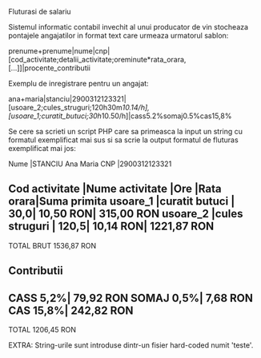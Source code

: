 Fluturasi de salariu

Sistemul informatic contabil invechit al unui producator de vin stocheaza pontajele angajatilor in format text care urmeaza urmatorul sablon: 

prenume+prenume|nume|cnp|[cod_activitate;detalii_activitate;oreminute*rata_orara,[...]]|procente_contributii


Exemplu de inregistrare pentru un angajat:

ana+maria|stanciu|2900312123321|[usoare_2;cules_struguri;120h30m*10.14/h],[usoare_1;curatit_butuci;30h*10.50/h]|cass5.2%somaj0.5%cas15,8%


Se cere sa scrieti un script PHP care sa primeasca la input un string cu formatul exemplificat mai sus si sa scrie la output formatul de fluturas exemplificat mai jos:

Nume            |STANCIU Ana Maria
CNP             |2900312123321

Cod activitate  |Nume activitate    |Ore   |Rata orara|Suma primita
usoare_1        |curatit butuci     |  30,0| 10,50 RON|  315,00 RON
usoare_2        |cules struguri     | 120,5| 10,14 RON| 1221,87 RON
-------------------------------------------------------------------
TOTAL BRUT                                              1536,87 RON

Contributii
-------------------------------------------------------------------
CASS                                              5,2%|   79,92 RON
SOMAJ                                             0,5%|    7,68 RON
CAS                                              15,8%|  242,82 RON
-------------------------------------------------------------------

TOTAL                                                    1206,45 RON          


EXTRA:
	String-urile sunt introduse dintr-un fisier hard-coded numit 'teste'.
